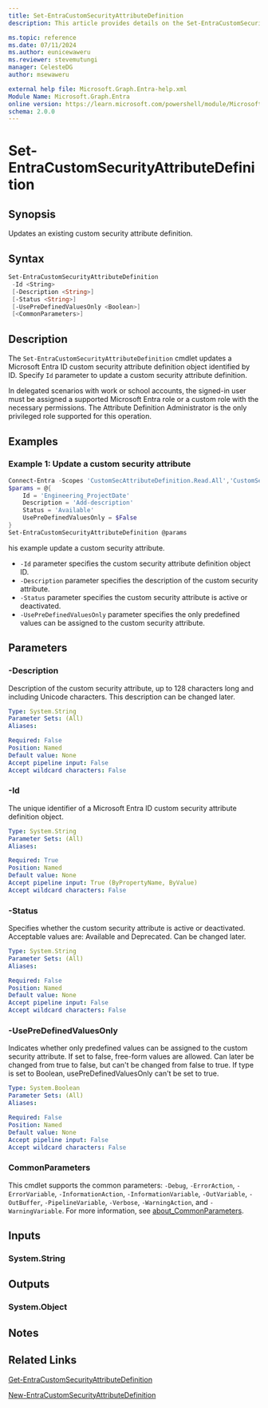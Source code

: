```yaml
---
title: Set-EntraCustomSecurityAttributeDefinition
description: This article provides details on the Set-EntraCustomSecurityAttributeDefinition command.

ms.topic: reference
ms.date: 07/11/2024
ms.author: eunicewaweru
ms.reviewer: stevemutungi
manager: CelesteDG
author: msewaweru

external help file: Microsoft.Graph.Entra-help.xml
Module Name: Microsoft.Graph.Entra
online version: https://learn.microsoft.com/powershell/module/Microsoft.Graph.Entra/Set-EntraCustomSecurityAttributeDefinition
schema: 2.0.0
---
```


# Set-EntraCustomSecurityAttributeDefinition

## Synopsis

Updates an existing custom security attribute definition.

## Syntax

```powershell
Set-EntraCustomSecurityAttributeDefinition 
 -Id <String> 
 [-Description <String>] 
 [-Status <String>]
 [-UsePreDefinedValuesOnly <Boolean>] 
 [<CommonParameters>]
```

## Description

The `Set-EntraCustomSecurityAttributeDefinition` cmdlet updates a Microsoft Entra ID custom security attribute definition object identified by ID. Specify `Id` parameter to update a custom security attribute definition.

In delegated scenarios with work or school accounts, the signed-in user must be assigned a supported Microsoft Entra role or a custom role with the necessary permissions. The Attribute Definition Administrator is the only privileged role supported for this operation.

## Examples

### Example 1: Update a custom security attribute

```powershell
Connect-Entra -Scopes 'CustomSecAttributeDefinition.Read.All','CustomSecAttributeDefinition.ReadWrite.All'
$params = @{
    Id = 'Engineering_ProjectDate'
    Description = 'Add-description'
    Status = 'Available' 
    UsePreDefinedValuesOnly = $False
}
Set-EntraCustomSecurityAttributeDefinition @params
```

his example update a custom security attribute.

- `-Id` parameter specifies the custom security attribute definition object ID.
- `-Description` parameter specifies the description of the custom security attribute.
- `-Status` parameter specifies the custom security attribute is active or deactivated.
- `-UsePreDefinedValuesOnly` parameter specifies the only predefined values can be assigned to the custom security attribute.

## Parameters

### -Description

Description of the custom security attribute, up to 128 characters long and including Unicode characters. This description can be changed later.

```yaml
Type: System.String
Parameter Sets: (All)
Aliases:

Required: False
Position: Named
Default value: None
Accept pipeline input: False
Accept wildcard characters: False
```

### -Id

The unique identifier of a Microsoft Entra ID custom security attribute definition object.

```yaml
Type: System.String
Parameter Sets: (All)
Aliases:

Required: True
Position: Named
Default value: None
Accept pipeline input: True (ByPropertyName, ByValue)
Accept wildcard characters: False
```

### -Status

Specifies whether the custom security attribute is active or deactivated. Acceptable values are: Available and Deprecated. Can be changed later.

```yaml
Type: System.String
Parameter Sets: (All)
Aliases:

Required: False
Position: Named
Default value: None
Accept pipeline input: False
Accept wildcard characters: False
```

### -UsePreDefinedValuesOnly

Indicates whether only predefined values can be assigned to the custom security attribute. If set to false, free-form values are allowed. Can later be changed from true to false, but can't be changed from false to true. If type is set to Boolean, usePreDefinedValuesOnly can't be set to true.

```yaml
Type: System.Boolean
Parameter Sets: (All)
Aliases:

Required: False
Position: Named
Default value: None
Accept pipeline input: False
Accept wildcard characters: False
```

### CommonParameters

This cmdlet supports the common parameters: `-Debug`, `-ErrorAction`, `-ErrorVariable`, `-InformationAction`, `-InformationVariable`, `-OutVariable`, `-OutBuffer`, `-PipelineVariable`, `-Verbose`, `-WarningAction`, and `-WarningVariable`. For more information, see [about_CommonParameters](https://go.microsoft.com/fwlink/?LinkID=113216).

## Inputs

### System.String

## Outputs

### System.Object

## Notes

## Related Links

[Get-EntraCustomSecurityAttributeDefinition](Get-EntraCustomSecurityAttributeDefinition.md)

[New-EntraCustomSecurityAttributeDefinition](New-EntraCustomSecurityAttributeDefinition.md)
